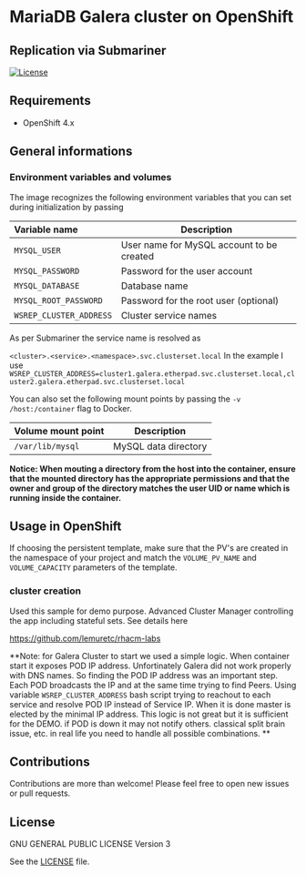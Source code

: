 # MariaDB Galera cluster on OpenShift 
## Replication via Submariner


[![License](https://img.shields.io/github/license/adfinis-sygroup/openshift-mariadb-galera.svg?style=flat-square)](LICENSE)


## Requirements
- OpenShift 4.x 


## General informations

### Environment variables and volumes

The image recognizes the following environment variables that you can set during
initialization by passing

|  Variable name          | Description                               |
| :---------------------- | ----------------------------------------- |
|  `MYSQL_USER`           | User name for MySQL account to be created |
|  `MYSQL_PASSWORD`       | Password for the user account             |
|  `MYSQL_DATABASE`       | Database name                             |
|  `MYSQL_ROOT_PASSWORD`  | Password for the root user (optional)     |
|  `WSREP_CLUSTER_ADDRESS`| Cluster service names                     |

As per Submariner the service name is resolved as 

`<cluster>.<service>.<namespace>.svc.clusterset.local`
In the example I use 
`WSREP_CLUSTER_ADDRESS=cluster1.galera.etherpad.svc.clusterset.local,cluster2.galera.etherpad.svc.clusterset.local`

You can also set the following mount points by passing the `-v /host:/container`
flag to Docker.

| Volume mount point       | Description          |
| :----------------------- | -------------------- |
|  `/var/lib/mysql`        | MySQL data directory |

**Notice: When mouting a directory from the host into the container,
ensure that the mounted directory has the appropriate permissions and
that the owner and group of the directory matches the user UID or name
which is running inside the container.**


## Usage in OpenShift


If choosing the persistent template, make sure that the PV's are created in the
namespace of your project and match the `VOLUME_PV_NAME` and `VOLUME_CAPACITY`
parameters of the template.


### cluster creation

Used this sample for demo purpose. Advanced Cluster Manager controlling the app including stateful sets. See details here

https://github.com/lemuretc/rhacm-labs

**Note: for Galera Cluster to start we used a simple logic. When container start it exposes POD IP address. Unfortinately Galera did not work properly with DNS names. So finding the POD IP address was an important step. Each POD broadcasts the IP and at the same time trying to find Peers. Using variable `WSREP_CLUSTER_ADDRESS` bash script trying to reachout to each service and resolve POD IP instead of Service IP. When it is done master is elected by the minimal IP address.
This logic is not great but it is sufficient for the DEMO. if POD is down it may not notify others. classical split brain issue, etc. in real life you need to handle all possible combinations.
**



## Contributions
Contributions are more than welcome! Please feel free to open new issues or
pull requests.


## License
GNU GENERAL PUBLIC LICENSE Version 3

See the [LICENSE](LICENSE) file.
